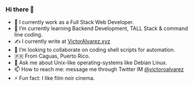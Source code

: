### Hi there 👋
<!--
- 🔭 I’m currently working on [100 Days of Code challenge](https://www.100daysofcode.com/)
- 🔭 I'm currently studying Computer Engineering at PUPR, Puerto Rico.
- 🤔 I’m looking help writing scripts for automation.
-->
<!-- 
- 🔭 I'm currently available for internships and employment.
- -->
- 🔭 I currently work as a Full Stack Web Developer.
- 🌱 I’m currently learning Backend Development, TALL Stack & command line coding.
- ✍️ I currently write at [VictorAlvarez.xyz](https://victoralvarez.xyz)
- 🤝 I’m looking to collaborate on coding shell scripts for automation.
- :puerto_rico: From Caguas, Puerto Rico.
- 💬 Ask me about Unix-like operating-systems like Debian Linux.
- 📫 How to reach me: message me through Twitter IM [@victoroalvarez](https://twitter.com/victoroalvarez)
- ⚡ Fun fact: I like film noir cinema.

